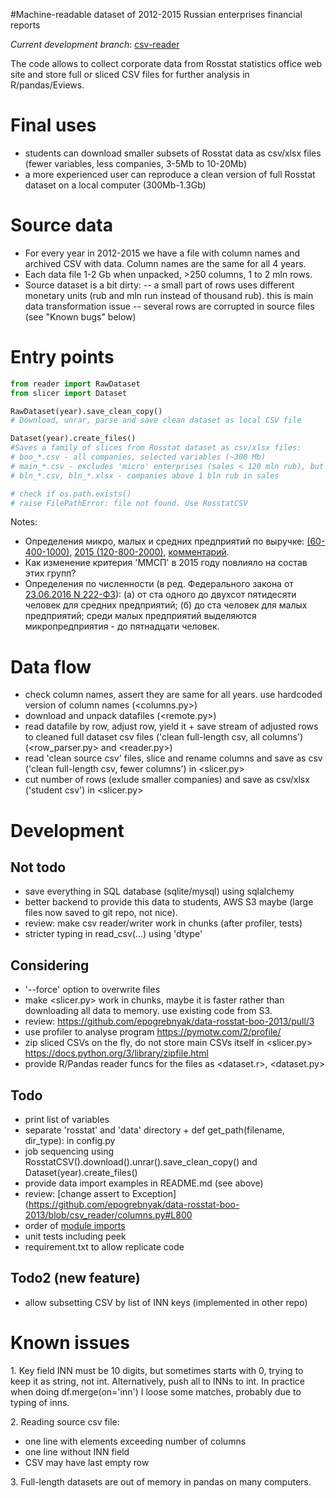 #Machine-readable dataset of 2012-2015 Russian enterprises financial reports

*Current development branch*: [csv-reader](https://github.com/epogrebnyak/data-rosstat-boo-2013/tree/csv_reader)

The code allows to collect corporate data from Rosstat statistics office web site and store full or sliced CSV 
files for further analysis in R/pandas/Eviews.

Final uses
==========
- students can download smaller subsets of Rosstat data as csv/xlsx files (fewer variables, less companies, 3-5Mb to 10-20Mb) 
- a more experienced user can reproduce a clean version of full Rosstat dataset on a local computer (300Mb-1.3Gb)

Source data
===========
- For every year in 2012-2015 we have a file with column names and archived CSV with data. Column names are the same for all 4 years. 
- Each data file 1-2 Gb when unpacked, >250 columns, 1 to 2 mln rows. 
- Source dataset is a bit dirty: 
 -- a small part of rows uses different monetary units (rub and mln run instead of thousand rub). this is main data 
    transformation issue
 -- several rows are corrupted in source files (see "Known bugs" below)
 

Entry points
============
```python
from reader import RawDataset
from slicer import Dataset

RawDataset(year).save_clean_copy() 
# Download, unrar, parse and save clean dataset as local CSV file

Dataset(year).create_files() 
#Saves a family of slices from Rosstat dataset as csv/xlsx files:
# boo_*.csv - all companies, selected variables (~300 Mb)
# main_*.csv - excludes 'micro' enterprises (sales < 120 mln rub), but includes companies with assets above 30(?) mln
# bln_*.csv, bln_*.xlsx - companies above 1 bln rub in sales

# check if os.path.exists()
# raise FilePathError: file not found. Use RosstatCSV

```
Notes:
- Определения микро, малых и средних предприятий по выручке: [(60-400-1000)](https://rg.ru/2015/07/17/vyruchka-site-dok.html), 
[2015 (120-800-2000)](https://rg.ru/2013/02/15/tovar-dok.html), [комментарий](http://glavkniga.ru/situations/k500967).
- Как изменение критерия 'ММСП' в 2015 году повлияло на состав этих групп?
- Определения по численности (в ред. Федерального закона от [23.06.2016 N 222-ФЗ](http://www.consultant.ru/document/cons_doc_LAW_52144/)): (а) от ста одного до двухсот пятидесяти человек для средних предприятий; (б) до ста человек для малых предприятий; среди малых предприятий выделяются микропредприятия - до пятнадцати человек.


Data flow
=========
- check column names, assert they are same for all years. use hardcoded version of column names (<columns.py>)
- download and unpack datafiles (<remote.py>)
- read datafile by row, adjust row, yield it + save stream of adjusted rows to cleaned full dataset csv files 
  ('clean full-length csv, all columns') (<row_parser.py> and <reader.py>)
- read 'clean source csv' files, slice and rename columns and save as csv ('clean full-length csv, fewer columns')
  in <slicer.py>
- cut number of rows (exlude smaller companies) and save as csv/xlsx ('student csv') in <slicer.py>

Development 
===========

Not todo
-------
- save everything in SQL database (sqlite/mysql) using sqlalchemy
- better backend to provide this data to students, AWS S3 maybe (large files now saved to git repo, not nice). 
- review: make csv reader/writer work in chunks (after profiler, tests)
- stricter typing in read_csv(...) using 'dtype'

Considering
-----------
- '--force' option to overwrite files
- make <slicer.py> work in chunks, maybe it is faster rather than downloading all data to memory. use existing code from S3.
- review: https://github.com/epogrebnyak/data-rosstat-boo-2013/pull/3
- use profiler to analyse program <https://pymotw.com/2/profile/>
- zip sliced CSVs on the fly, do not store main CSVs itself  in <slicer.py> https://docs.python.org/3/library/zipfile.html
- provide R/Pandas reader funcs for the files as <dataset.r>, <dataset.py>

Todo
----
- print list of variables
- separate 'rosstat' and 'data' directory +  def get_path(filename, dir_type): in config.py
- job sequencing using RosstatCSV().downloаd().unrar().save_clean_copy() and Dataset(year).create_files() 
- provide data import examples in README.md (see above)
- review: [change assert to Exception](https://github.com/epogrebnyak/data-rosstat-boo-2013/blob/csv_reader/columns.py#L800
- order of [module imports](http://stackoverflow.com/questions/22722976/import-order-coding-standard)
- unit tests including peek 
- requirement.txt to allow replicate code 

Todo2 (new feature)
-------------------
- allow subsetting CSV by list of INN keys (implemented in other repo)


Known issues
============

1\. Key field INN must be 10 digits, but sometimes starts with 0, trying to keep it as string, not int. 
Alternatively, push all to INNs to int. In practice when doing df.merge(on='inn') I loose some matches,
probably due to typing of inns.
 
2\. Reading source csv file:
  - one line with elements exceeding number of columns  
  - one line without INN field 
  - CSV may have last empty row

3\. Full-length datasets are out of memory in pandas on many computers.
